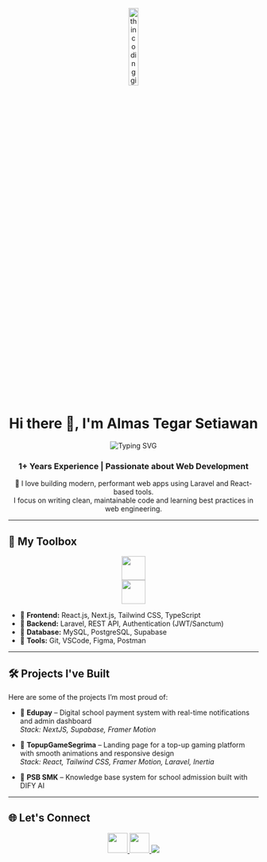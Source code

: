 <p align="center">
  <img src="https://media4.giphy.com/media/v1.Y2lkPTc5MGI3NjExamNiajN6c3FjN3dvZmhxeG5tbjF5YnQzdGR4NXJjbDkzbjFvaXJzZiZlcD12MV9pbnRlcm5hbF9naWZfYnlfaWQmY3Q9cw/ytVgZ6Ea4y5aiEG8IY/giphy.gif" width="20%" height="20%" alt="thin coding gif" />
</p>

<h1 align="center">Hi there 👋, I'm Almas Tegar Setiawan</h1>

<p align="center">
  <img src="https://readme-typing-svg.herokuapp.com?font=Fira+Code&pause=1000&color=00C4FF&center=true&vCenter=true&width=435&lines=Fullstack+Engineer;Laravel+%2B+React+Developer;Always+Learning;Let’s+Build+Together!" alt="Typing SVG" />
</p>

<h3 align="center">1+ Years Experience | Passionate about Web Development</h3>

<p align="center">
  🚀 I love building modern, performant web apps using Laravel and React-based tools.<br/>
  I focus on writing clean, maintainable code and learning best practices in web engineering.
</p>


---

## 🧰 My Toolbox

<p align="center">
  <img src="https://skillicons.dev/icons?i=html,css,js,ts,react,nextjs,laravel" height="48" />
  <br/>
  <img src="https://skillicons.dev/icons?i=mysql,postgresql,supabase,git,vscode,figma" height="48" />
</p>

- 🔹 **Frontend:** React.js, Next.js, Tailwind CSS, TypeScript  
- 🔹 **Backend:** Laravel, REST API, Authentication (JWT/Sanctum)  
- 🔹 **Database:** MySQL, PostgreSQL, Supabase  
- 🔹 **Tools:** Git, VSCode, Figma, Postman  

---

## 🛠️ Projects I've Built

Here are some of the projects I’m most proud of:

- 🔸 **Edupay** – Digital school payment system with real-time notifications and admin dashboard  
  _Stack: NextJS, Supabase, Framer Motion_

- 🔸 **TopupGameSegrima** – Landing page for a top-up gaming platform with smooth animations and responsive design  
  _Stack: React, Tailwind CSS, Framer Motion, Laravel, Inertia_

- 🔸 **PSB SMK** – Knowledge base system for school admission built with DIFY AI

---

## 🌐 Let's Connect

<p align="center">
  <a href="https://www.linkedin.com/in/almastegar/" target="_blank">
    <img src="https://skillicons.dev/icons?i=linkedin" width="40" />
  </a>
  <a href="mailto:almastegar@example.com">
    <img src="https://skillicons.dev/icons?i=gmail" width="40" />
  </a>
  <a href="https://yourportfolio.com" target="_blank">
    <img src="https://img.shields.io/badge/Portfolio-000?style=for-the-badge&logo=vercel&logoColor=white" />
  </a>
</p>
